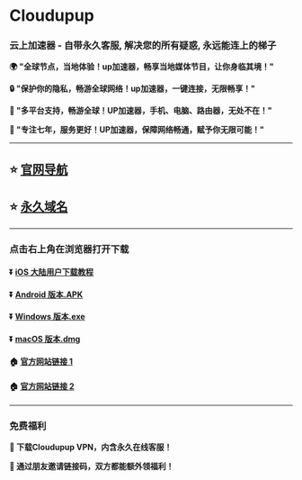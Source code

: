 # Cloudupup
### 云上加速器 - 自带永久客服, 解决您的所有疑惑, 永远能连上的梯子

**:earth_africa: "全球节点，当地体验！up加速器，畅享当地媒体节目，让你身临其境！"**

**:lock: "保护你的隐私，畅游全球网络！up加速器，一键连接，无限畅享！"**

**:rocket: "多平台支持，畅游全球！UP加速器，手机、电脑、路由器，无处不在！"**

**:man: "专注七年，服务更好！UP加速器，保障网络畅通，赋予你无限可能！"**

---

## :star: [官网导航](https://cloudupup.net/)
## :star: [永久域名](https://cloud-upup.com/)

---
### 点击右上角在浏览器打开下载
#### :arrow_double_down: [iOS 大陆用户下载教程](https://help.cloudupup.com/ios/Shadowrocket.html)
#### :arrow_double_down: [Android 版本.APK](https://upup.dolink.live/az/cloudupup231111.apk)
#### :arrow_double_down: [Windows 版本.exe](https://upup.dolink.live/win/cloudupup_1.2.11.zip)
#### :arrow_double_down: [macOS 版本.dmg](https://upup.dolink.live/mac/cloudupup_1.2.11.dmg)
#### :house: [官方网站链接 1](https://up04.cloudupup04.com/)
#### :house: [官方网站链接 2](https://47.122.18.2/)
---
### 免费福利
**:gift: 下载Cloudupup VPN，内含永久在线客服！**

**:gift: 通过朋友邀请链接码，双方都能额外领福利！**
